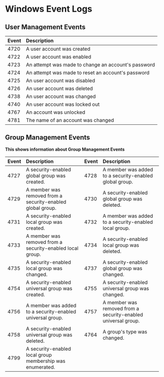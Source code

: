 # Windows Event Logs

## User Management Events

| Event | Description |
| :--- | :--- |
| 4720 | A user account was created |
| 4722 | A user account was enabled |
| 4723 | An attempt was made to change an account's password |
| 4724 | An attempt was made to reset an account's password |
| 4725 | An user account was disabled |
| 4726 | An user account was deleted |
| 4738 | An user account was changed |
| 4740 | An user account was locked out |
| 4767 | An account was unlocked |
| 4781 | The name of an account was changed |



## **Group Management Events**

**This shows information about Group Management Events**

| Event | Description | Event | Description |
| :--- | :--- | :--- | :--- |
| 4727 | A security-enabled global group was created. | 4728 | A member was added to a security-enabled global group. |
| 4729 | A member was removed from a security-enabled global group. | 4730 | A security-enabled global group was deleted. |
| 4731 | A security-enabled local group was created. | 4732 | A member was added to a security-enabled local group. |
| 4733 | A member was removed from a security-enabled local group. | 4734 | A security-enabled local group was deleted. |
| 4735 | A security-enabled local group was changed. | 4737 | A security-enabled global group was changed. |
| 4754 | A security-enabled universal group was created. | 4755 | A security-enabled universal group was changed. |
| 4756 | A member was added to a security-enabled universal group. | 4757 | A member was removed from a security-enabled universal group. |
| 4758 | A security-enabled universal group was deleted. | 4764 | A group's type was changed. |
| 4799 | A security-enabled local group membership was enumerated. |  |  |

